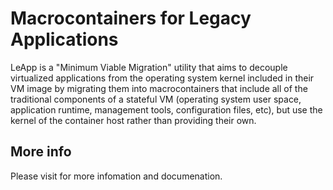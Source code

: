 # Macrocontainers for Legacy Applications

LeApp is a "Minimum Viable Migration" utility that aims to
decouple virtualized applications from the operating system
kernel included in their VM image by migrating them into
macrocontainers that include all of the traditional components
of a stateful VM (operating system user space, application
runtime, management tools, configuration files, etc), but
use the kernel of the container host rather than providing
their own.

## More info
Please visit <TO BE ADDED> for more infomation and documenation.

